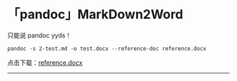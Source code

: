 # 「pandoc」MarkDown2Word

只能说 pandoc yyds！

```shell
pandoc -s 2-test.md -o test.docx --reference-doc reference.docx
```

点击下载：[reference.docx](https://blog.keter.top/docs/reference.docx)

---


